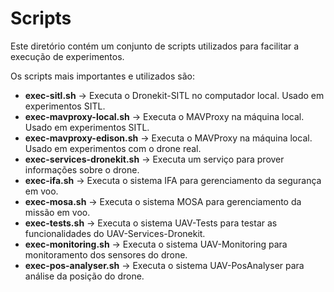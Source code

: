# Scripts

Este diretório contém um conjunto de scripts utilizados para facilitar a execução de experimentos. 

Os scripts mais importantes e utilizados são:

* **exec-sitl.sh** -> Executa o Dronekit-SITL no computador local. Usado em experimentos SITL.
* **exec-mavproxy-local.sh** -> Executa o MAVProxy na máquina local. Usado em experimentos SITL.
* **exec-mavproxy-edison.sh** -> Executa o MAVProxy na máquina local. Usado em experimentos com o drone real.
* **exec-services-dronekit.sh** -> Executa um serviço para prover informações sobre o drone.
* **exec-ifa.sh** -> Executa o sistema IFA para gerenciamento da segurança em voo.
* **exec-mosa.sh** -> Executa o sistema MOSA para gerenciamento da missão em voo.
* **exec-tests.sh** -> Executa o sistema UAV-Tests para testar as funcionalidades do UAV-Services-Dronekit.
* **exec-monitoring.sh** -> Executa o sistema UAV-Monitoring para monitoramento dos sensores do drone.
* **exec-pos-analyser.sh** -> Executa o sistema UAV-PosAnalyser para análise da posição do drone.
